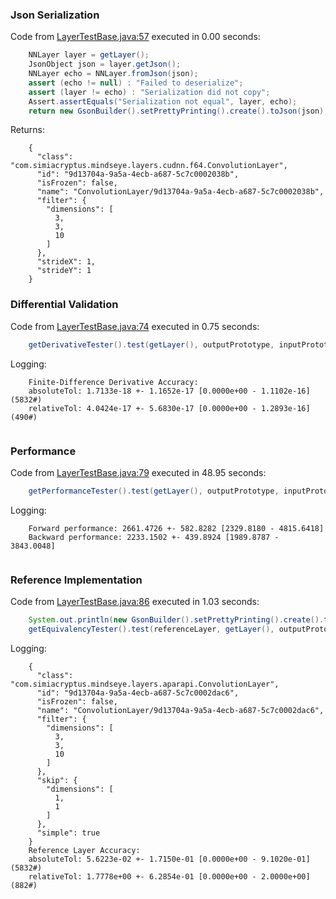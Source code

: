 ### Json Serialization
Code from [LayerTestBase.java:57](../../../../../../../../../../MindsEye/src/test/java/com/simiacryptus/mindseye/layers/LayerTestBase.java#L57) executed in 0.00 seconds: 
```java
    NNLayer layer = getLayer();
    JsonObject json = layer.getJson();
    NNLayer echo = NNLayer.fromJson(json);
    assert (echo != null) : "Failed to deserialize";
    assert (layer != echo) : "Serialization did not copy";
    Assert.assertEquals("Serialization not equal", layer, echo);
    return new GsonBuilder().setPrettyPrinting().create().toJson(json);
```

Returns: 

```
    {
      "class": "com.simiacryptus.mindseye.layers.cudnn.f64.ConvolutionLayer",
      "id": "9d13704a-9a5a-4ecb-a687-5c7c0002038b",
      "isFrozen": false,
      "name": "ConvolutionLayer/9d13704a-9a5a-4ecb-a687-5c7c0002038b",
      "filter": {
        "dimensions": [
          3,
          3,
          10
        ]
      },
      "strideX": 1,
      "strideY": 1
    }
```



### Differential Validation
Code from [LayerTestBase.java:74](../../../../../../../../../../MindsEye/src/test/java/com/simiacryptus/mindseye/layers/LayerTestBase.java#L74) executed in 0.75 seconds: 
```java
    getDerivativeTester().test(getLayer(), outputPrototype, inputPrototype);
```
Logging: 
```
    Finite-Difference Derivative Accuracy:
    absoluteTol: 1.7133e-18 +- 1.1652e-17 [0.0000e+00 - 1.1102e-16] (5832#)
    relativeTol: 4.0424e-17 +- 5.6830e-17 [0.0000e+00 - 1.2893e-16] (490#)
    
```

### Performance
Code from [LayerTestBase.java:79](../../../../../../../../../../MindsEye/src/test/java/com/simiacryptus/mindseye/layers/LayerTestBase.java#L79) executed in 48.95 seconds: 
```java
    getPerformanceTester().test(getLayer(), outputPrototype, inputPrototype);
```
Logging: 
```
    Forward performance: 2661.4726 +- 582.8282 [2329.8180 - 4815.6418]
    Backward performance: 2233.1502 +- 439.8924 [1989.8787 - 3843.0048]
    
```

### Reference Implementation
Code from [LayerTestBase.java:86](../../../../../../../../../../MindsEye/src/test/java/com/simiacryptus/mindseye/layers/LayerTestBase.java#L86) executed in 1.03 seconds: 
```java
    System.out.println(new GsonBuilder().setPrettyPrinting().create().toJson(referenceLayer.getJson()));
    getEquivalencyTester().test(referenceLayer, getLayer(), outputPrototype, inputPrototype);
```
Logging: 
```
    {
      "class": "com.simiacryptus.mindseye.layers.aparapi.ConvolutionLayer",
      "id": "9d13704a-9a5a-4ecb-a687-5c7c0002dac6",
      "isFrozen": false,
      "name": "ConvolutionLayer/9d13704a-9a5a-4ecb-a687-5c7c0002dac6",
      "filter": {
        "dimensions": [
          3,
          3,
          10
        ]
      },
      "skip": {
        "dimensions": [
          1,
          1
        ]
      },
      "simple": true
    }
    Reference Layer Accuracy:
    absoluteTol: 5.6223e-02 +- 1.7150e-01 [0.0000e+00 - 9.1020e-01] (5832#)
    relativeTol: 1.7778e+00 +- 6.2854e-01 [0.0000e+00 - 2.0000e+00] (882#)
    
```

